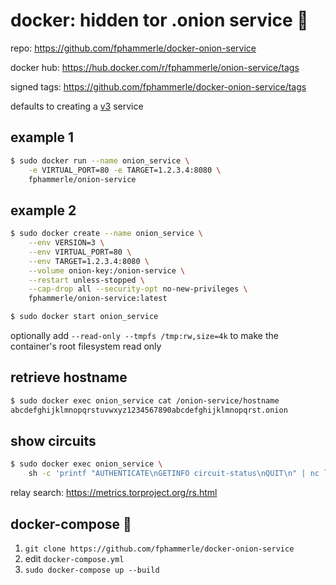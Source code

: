 # docker: hidden tor .onion service 🐳

repo: https://github.com/fphammerle/docker-onion-service

docker hub: https://hub.docker.com/r/fphammerle/onion-service/tags

signed tags: https://github.com/fphammerle/docker-onion-service/tags

defaults to creating a [v3](https://trac.torproject.org/projects/tor/wiki/doc/NextGenOnions) service

## example 1

```sh
$ sudo docker run --name onion_service \
    -e VIRTUAL_PORT=80 -e TARGET=1.2.3.4:8080 \
    fphammerle/onion-service
```

## example 2

```sh
$ sudo docker create --name onion_service \
    --env VERSION=3 \
    --env VIRTUAL_PORT=80 \
    --env TARGET=1.2.3.4:8080 \
    --volume onion-key:/onion-service \
    --restart unless-stopped \
    --cap-drop all --security-opt no-new-privileges \
    fphammerle/onion-service:latest

$ sudo docker start onion_service
```

optionally add `--read-only --tmpfs /tmp:rw,size=4k`
to make the container's root filesystem read only

## retrieve hostname

```sh
$ sudo docker exec onion_service cat /onion-service/hostname
abcdefghijklmnopqrstuvwxyz1234567890abcdefghijklmnopqrst.onion
```
## show circuits

```sh
$ sudo docker exec onion_service \
    sh -c 'printf "AUTHENTICATE\nGETINFO circuit-status\nQUIT\n" | nc localhost 9051'
```
relay search: https://metrics.torproject.org/rs.html

## docker-compose 🐙

1. `git clone https://github.com/fphammerle/docker-onion-service`
2. edit `docker-compose.yml`
3. `sudo docker-compose up --build`

